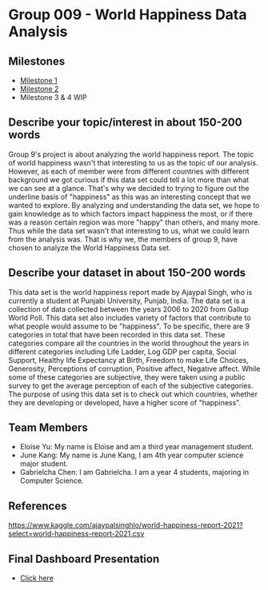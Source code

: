 # Group 009 - World Happiness Data Analysis


## Milestones

- [Milestone 1](https://github.com/data301-2021-summer2/group09-project/tree/main/data/raw)
- [Milestone 2](https://github.com/data301-2021-summer2/group09-project/tree/main/analysis)
- Milestone 3 & 4 WIP


## Describe your topic/interest in about 150-200 words

Group 9's project is about analyzing the world happiness report. The topic of world happiness wasn't that interesting to us as the topic of our analysis. However, as each of member were from different countries with different background we got curious if this data set could tell a lot more than what we can see at a glance. That's why we decided to trying to figure out the underline basis of "happiness" as this was an interesting concept that we wanted to explore. By analyzing and understanding the data set, we hope to gain knowledge as to which factors impact happiness the most, or if there was a reason certain region was more "happy" than others, and many more. Thus while the data set wasn't that interesting to us, what we could learn from the analysis was. That is why we, the members of group 9, have chosen to analyze the World Happiness Data set.

## Describe your dataset in about 150-200 words

This data set is the world happiness report made by Ajaypal Singh, who is currently a student at Punjabi University, Punjab, India. The data set is a collection of data collected between the years 2006 to 2020 from Gallup World Poll. This data set also includes variety of factors that contribute to what people would assume to be "happiness". To be specific, there are 9 categories in total that have been recorded in this data set. These categories compare all the countries in the world throughout the years in different categories including Life Ladder, Log GDP per capita, Social Support, Healthy life Expectancy at Birth, Freedom to make Life Choices, Generosity, Perceptions of corruption, Positive affect, Negative affect. While some of these categories are subjective, they were taken using a public survey to get the average perception of each of the subjective categories. The purpose of using this data set is to check out which countries, whether they are developing or developed, have a higher score of "happiness".


## Team Members

- Eloise Yu: My name is Eloise and am a third year management student.
- June Kang: My name is June Kang, I am 4th year computer science major student.
- Gabrielcha Chen: I am Gabrielcha. I am a year 4 students, majoring in Computer Science.

## References

https://www.kaggle.com/ajaypalsinghlo/world-happiness-report-2021?select=world-happiness-report-2021.csv


## Final Dashboard Presentation
- [Click here](https://youtu.be/75L3Hr1HCXM)
